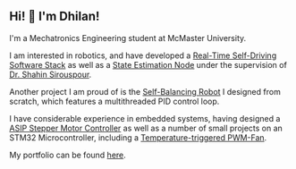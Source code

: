 ## Hi! 👋 I'm Dhilan!

I'm a Mechatronics Engineering student at McMaster University. 

I am interested in robotics, and have developed a [Real-Time Self-Driving Software Stack](https://github.com/inhald/svm_self_driving) as well as a [State Estimation Node](https://github.com/inhald/state_estimation_node) under the supervision of [Dr. Shahin Sirouspour](https://scholar.google.com/citations?user=9KcS4cMAAAAJ&hl=en).

Another project I am proud of is the [Self-Balancing Robot](https://github.com/inhald/self_balancing_robot) I designed from scratch, which features a multithreaded PID control loop. 

I have considerable experience in embedded systems, having designed a [ASIP Stepper Motor Controller](https://github.com/inhald/asip_stepper_motor) as well as a number of small projects on an STM32 Microcontroller, including a [Temperature-triggered PWM-Fan](https://github.com/inhald/stm32_embedded_projects/tree/main/PWM-Fan). 

My portfolio can be found [here](https://inhald.github.io).
